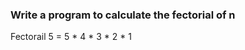 ### Write a program to calculate the fectorial of  n 
Fectorail 5 = 5 * 4 * 3 * 2 * 1 

<script>
    const n=5
    let res = 1
    solve(n)
    console.log("result=",res)
    function solve(n){
        //base case 
        if(n<=0){
            return 
        }
        
        //calculation 
        res*= n
        
        //recursion 
        return solve(n-1)
    }
</script>


